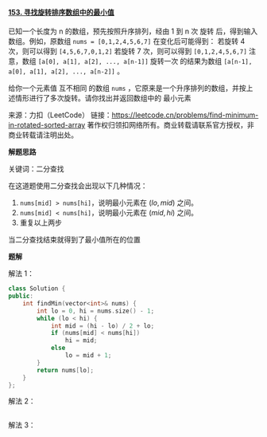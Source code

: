 #### [153. 寻找旋转排序数组中的最小值](https://leetcode.cn/problems/find-minimum-in-rotated-sorted-array/)

已知一个长度为 n 的数组，预先按照升序排列，经由 1 到 n 次 旋转 后，得到输入数组。例如，原数组 `nums = [0,1,2,4,5,6,7]` 在变化后可能得到：
若旋转 4 次，则可以得到 `[4,5,6,7,0,1,2]`
若旋转 7 次，则可以得到 `[0,1,2,4,5,6,7]`
注意，数组 `[a[0], a[1], a[2], ..., a[n-1]]` 旋转一次 的结果为数组 `[a[n-1], a[0], a[1], a[2], ..., a[n-2]]` 。

给你一个元素值 互不相同 的数组 `nums` ，它原来是一个升序排列的数组，并按上述情形进行了多次旋转。请你找出并返回数组中的 最小元素

来源：力扣（LeetCode）
链接：https://leetcode.cn/problems/find-minimum-in-rotated-sorted-array
著作权归领扣网络所有。商业转载请联系官方授权，非商业转载请注明出处。

**解题思路**

关键词：二分查找

在这道题使用二分查找会出现以下几种情况：

1. `nums[mid] > nums[hi]`，说明最小元素在 $(lo, mid)$ 之间。
2. `nums[mid] < nums[hi]`，说明最小元素在 $(mid, hi)$ 之间。 
3. 重复以上两步

当二分查找结束就得到了最小值所在的位置

**题解**

解法 1：

```c++
class Solution {
public:
    int findMin(vector<int>& nums) {
        int lo = 0, hi = nums.size() - 1;
        while (lo < hi) {
            int mid = (hi - lo) / 2 + lo;
            if (nums[mid] < nums[hi])
                hi = mid;
            else
                lo = mid + 1;
        }
        return nums[lo];
    }
};
```

解法 2：

```c++

```

解法 3：

```c++

```

